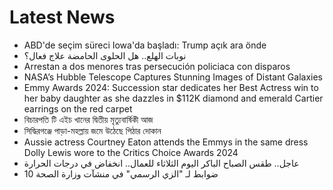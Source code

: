 # Latest News
-  ABD'de seçim süreci Iowa'da başladı: Trump açık ara önde
-  نوبات الهلع.. هل الحلوى الحامضة علاج فعال؟
-  Arrestan a dos menores tras persecución policiaca con disparos
-  NASA’s Hubble Telescope Captures Stunning Images of Distant Galaxies
-  Emmy Awards 2024: Succession star dedicates her Best Actress win to her baby daughter as she dazzles in $112K diamond and emerald Cartier earrings on the red carpet
-  বিচারপতি টি এইচ খানের দ্বিতীয় মৃত্যুবার্ষিকী আজ
-  সিদ্ধিরগঞ্জে পাড়া-মহল্লায় জমে উঠেছে পিঠার দোকান
-  Aussie actress Courtney Eaton attends the Emmys in the same dress Dolly Lewis wore to the Critics Choice Awards 2024
-  عاجل.. طقس الصباح الباكر اليوم الثلاثاء للعمال.. انخفاض في درجات الحرارة
-  10 ضوابط لـ "الزي الرسمي" في منشآت وزارة الصحة

